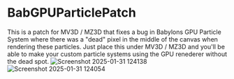 # BabGPUParticlePatch
This is a patch for MV3D / MZ3D that fixes a bug in Babylons GPU Particle System where there was a "dead" pixel in the middle of the canvas when rendering these particles. Just place this under MV3D / MZ3D and you'll be able to make your custom particle systems using the GPU renederer without the dead spot.
![Screenshot 2025-01-31 124138](https://github.com/user-attachments/assets/eb5f3e63-15d6-4273-abd7-634def67b911)
![Screenshot 2025-01-31 124054](https://github.com/user-attachments/assets/900bad5e-dd4b-4376-a00e-aced4afaad74)
